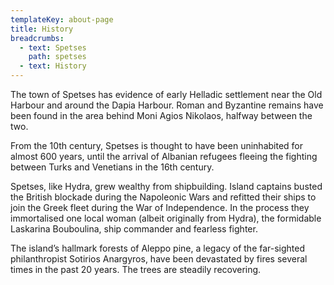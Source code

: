 ```yaml
---
templateKey: about-page
title: History
breadcrumbs:
  - text: Spetses
    path: spetses
  - text: History
---
```


The town of Spetses has evidence of early Helladic settlement near the Old Harbour and around the Dapia Harbour. Roman and Byzantine remains have been found in the area behind Moni Agios Nikolaos, halfway between the two.

From the 10th century, Spetses is thought to have been uninhabited for almost 600 years, until the arrival of Albanian refugees fleeing the fighting between Turks and Venetians in the 16th century.

Spetses, like Hydra, grew wealthy from shipbuilding. Island captains busted the British blockade during the Napoleonic Wars and refitted their ships to join the Greek fleet during the War of Independence. In the process they immortalised one local woman (albeit originally from Hydra), the formidable Laskarina Bouboulina, ship commander and fearless fighter.

The island’s hallmark forests of Aleppo pine, a legacy of the far-sighted philanthropist Sotirios Anargyros, have been devastated by fires several times in the past 20 years. The trees are steadily recovering.
